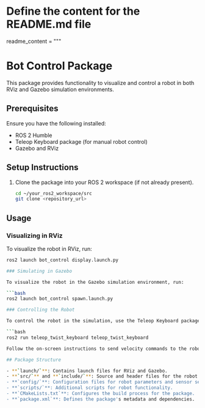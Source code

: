 # Define the content for the README.md file
readme_content = """
# Bot Control Package

This package provides functionality to visualize and control a robot in both RViz and Gazebo simulation environments.

## Prerequisites

Ensure you have the following installed:
- ROS 2 Humble
- Teleop Keyboard package (for manual robot control)
- Gazebo and RViz

## Setup Instructions

1. Clone the package into your ROS 2 workspace (if not already present).

   ```bash
   cd ~/your_ros2_workspace/src
   git clone <repository_url>
## Usage

### Visualizing in RViz

To visualize the robot in RViz, run:

```bash
ros2 launch bot_control display.launch.py

### Simulating in Gazebo

To visualize the robot in the Gazebo simulation environment, run:

```bash
ros2 launch bot_control spawn.launch.py

### Controlling the Robot

To control the robot in the simulation, use the Teleop Keyboard package:

```bash
ros2 run teleop_twist_keyboard teleop_twist_keyboard

Follow the on-screen instructions to send velocity commands to the robot.

## Package Structure

- **`launch/`**: Contains launch files for RViz and Gazebo.
- **`src/`** and **`include/`**: Source and header files for the robot's behavior.
- **`config/`**: Configuration files for robot parameters and sensor settings.
- **`scripts/`**: Additional scripts for robot functionality.
- **`CMakeLists.txt`**: Configures the build process for the package.
- **`package.xml`**: Defines the package's metadata and dependencies.

